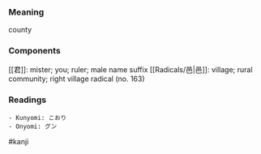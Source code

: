 ### Meaning

county

### Components

[[君]]: mister; you; ruler; male name suffix [[Radicals/邑|邑]]: village; rural community; right village radical (no. 163)

### Readings

```
- Kunyomi: こおり
- Onyomi: グン
```

#kanji